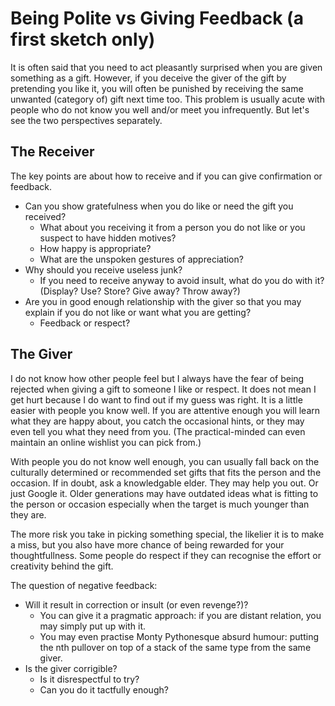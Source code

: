 # Being Polite vs Giving Feedback (a first sketch only)

It is often said that you need to act pleasantly surprised when you are given something as a gift. 
However, if you deceive the giver of the gift by pretending you like it, you will often be punished by 
receiving the same unwanted (category of) gift next time too. This problem is usually acute with people who 
do not know you well and/or meet you infrequently. But let's see the two perspectives separately.

## The Receiver

The key points are about how to receive and if you can give confirmation or feedback.

* Can you show gratefulness when you do like or need the gift you received?
  * What about you receiving it from a person you do not like or you suspect to have hidden motives?
  * How happy is appropriate?
  * What are the unspoken gestures of appreciation?
* Why should you receive useless junk?
  * If you need to receive anyway to avoid insult, what do you do with it? (Display? Use? Store? Give away? Throw away?)
* Are you in good enough relationship with the giver so that you may explain if you do not like or want what you are getting?
  * Feedback or respect?

## The Giver

I do not know how other people feel but I always have the fear of being rejected when giving a gift to someone I like or 
respect. It does not mean I get hurt because I do want to find out if my guess was right. It is a little easier with people
you know well. If you are attentive enough you will learn what they are happy about, you catch the occasional hints, 
or they may even tell you what they need from you. (The practical-minded can even maintain an online wishlist you can pick 
from.)

With people you do not know well enough, you can usually fall back on the culturally determined or recommended set gifts 
that fits the person and the occasion. If in doubt, ask a knowledgable elder. They may help you out. Or just Google it. 
Older generations may have outdated ideas what is fitting to the person or occasion especially when the target is much
younger than they are.

The more risk you take in picking something special, the likelier it is to make a miss, but you also have more chance of
being rewarded for your thoughtfullness. Some people do respect if they can recognise the effort or creativity behind 
the gift.

The question of negative feedback: 
* Will it result in correction or insult (or even revenge?)? 
  * You can give it a pragmatic approach: if you are distant relation, you may simply put up with it. 
  * You may even practise Monty Pythonesque absurd humour: putting the nth pullover on top of a stack of the same type 
    from the same giver. 
* Is the giver corrigible? 
  * Is it disrespectful to try? 
  * Can you do it tactfully enough?

